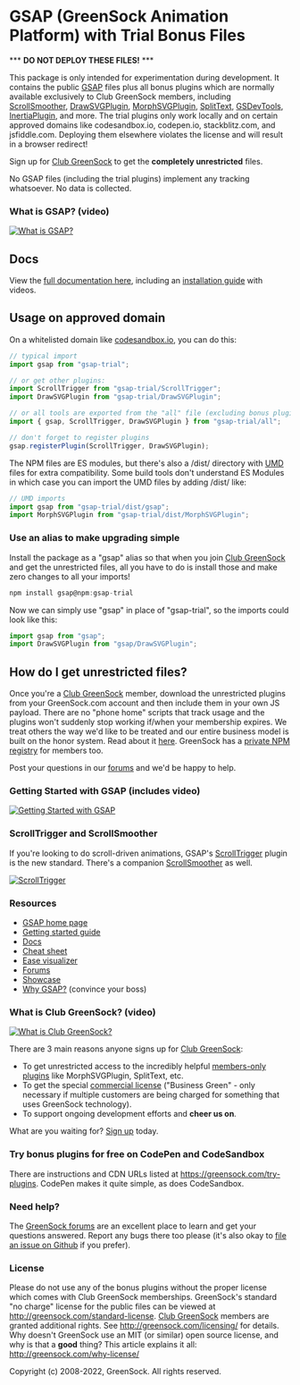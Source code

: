 # GSAP (GreenSock Animation Platform) with Trial Bonus Files

*** **DO NOT DEPLOY THESE FILES!** ***

This package is only intended for experimentation during development. It contains the public <a href="https://greensock.com">GSAP</a> files plus all bonus plugins which are normally available exclusively to Club GreenSock members, including <a href="https://greensock.com/scrollsmoother">ScrollSmoother</a>, <a href="https://greensock.com/drawsvg">DrawSVGPlugin</a>, <a href="https://greensock.com/morphsvg">MorphSVGPlugin</a>, <a href="https://greensock.com/splittext">SplitText</a>, <a href="https://greensock.com/gsdevtools">GSDevTools</a>, <a href="https://greensock.com/intertia">InertiaPlugin</a>, and more. The trial plugins only work locally and on certain approved domains like codesandbox.io, codepen.io, stackblitz.com, and jsfiddle.com. Deploying them elsewhere violates the license and will result in a browser redirect! 

Sign up for <a href="https://greensock.com/club">Club GreenSock</a> to get the **completely unrestricted** files.

No GSAP files (including the trial plugins) implement any tracking whatsoever. No data is collected.

### What is GSAP? (video)

[![What is GSAP?](http://greensock.com/_img/github/thumb-what-is-gsap-small.jpg)](http://www.youtube.com/watch?v=RYuau0NeR1U)

## Docs
View the <a href="https://greensock.com/docs">full documentation here</a>, including an <a href="https://greensock.com/install">installation guide</a> with videos.

## Usage on approved domain

On a whitelisted domain like <a href="https://codesandbox.io">codesandbox.io</a>, you can do this:
```javascript
// typical import
import gsap from "gsap-trial";

// or get other plugins:
import ScrollTrigger from "gsap-trial/ScrollTrigger";
import DrawSVGPlugin from "gsap-trial/DrawSVGPlugin";

// or all tools are exported from the "all" file (excluding bonus plugins):
import { gsap, ScrollTrigger, DrawSVGPlugin } from "gsap-trial/all";

// don't forget to register plugins
gsap.registerPlugin(ScrollTrigger, DrawSVGPlugin); 
```
The NPM files are ES modules, but there's also a /dist/ directory with <a href="https://www.davidbcalhoun.com/2014/what-is-amd-commonjs-and-umd/">UMD</a> files for extra compatibility. Some build tools don't understand ES Modules in which case you can import the UMD files by adding /dist/ like:

```javascript
// UMD imports
import gsap from "gsap-trial/dist/gsap";
import MorphSVGPlugin from "gsap-trial/dist/MorphSVGPlugin";
```

### Use an alias to make upgrading simple
Install the package as a "gsap" alias so that when you join <a href="https://greensock.com/club">Club GreenSock</a> and get the unrestricted files, all you have to do is install those and make zero changes to all your imports!

```javascript
npm install gsap@npm:gsap-trial
```
Now we can simply use "gsap" in place of "gsap-trial", so the imports could look like this:
```javascript
import gsap from "gsap";
import DrawSVGPlugin from "gsap/DrawSVGPlugin";
```


## How do I get unrestricted files?
Once you're a <a href="https://greensock.com/club/">Club GreenSock</a> member, download the unrestricted plugins from your GreenSock.com account and then include them in your own JS payload. There are no "phone home" scripts that track usage and the plugins won't suddenly stop working if/when your membership expires. We treat others the way we'd like to be treated and our entire business model is built on the honor system. Read about it <a href="https://greensock.com/why-license">here</a>. GreenSock has a <a href="https://greensock.com/docs/v3/Installation#private">private NPM registry</a> for members too. 

Post your questions in our <a href="https://greensock.com/forums/">forums</a> and we'd be happy to help.


### Getting Started with GSAP (includes video)

[![Getting Started with GSAP](http://greensock.com/_img/github/thumb-getting-started-small.gif)](http://greensock.com/get-started)

### ScrollTrigger and ScrollSmoother

If you're looking to do scroll-driven animations, GSAP's <a href="https://greensock.com/scrolltrigger">ScrollTrigger</a> plugin is the new standard. There's a companion <a href="https://greensock.com/scrollsmoother">ScrollSmoother</a> as well.

[![ScrollTrigger](http://greensock.com/_img/github/thumb-scrolltrigger-small.gif)](http://greensock.com/scrolltrigger)


### Resources

* <a href="https://greensock.com/">GSAP home page</a>
* <a href="https://greensock.com/get-started/">Getting started guide</a>
* <a href="https://greensock.com/docs/">Docs</a>
* <a href="https://greensock.com/cheatsheet">Cheat sheet</a>
* <a href="https://greensock.com/ease-visualizer">Ease visualizer</a>
* <a href="https://greensock.com/forums/">Forums</a>
* <a href="https://greensock.com/showcase">Showcase</a>
* <a href="https://greensock.com/why-gsap/">Why GSAP?</a> (convince your boss)

### What is Club GreenSock? (video)

[![What is Club GreenSock?](http://greensock.com/_img/github/thumb-what-is-club-greensock-small.jpg)](http://www.youtube.com/watch?v=Ome_KnloOhs)

There are 3 main reasons anyone signs up for <a href="https://greensock.com/club">Club GreenSock</a>:
* To get unrestricted access to the incredibly helpful <a href="https://greensock.com/club">members-only plugins</a> like MorphSVGPlugin, SplitText, etc.
* To get the special <a href="https://greensock.com/licensing/">commercial license</a> ("Business Green" - only necessary if multiple customers are being charged for something that uses GreenSock technology).
* To support ongoing development efforts and **cheer us on**.

What are you waiting for? <a href="https://greensock.com/club/">Sign up</a> today.

### Try bonus plugins for free on CodePen and CodeSandbox

There are instructions and CDN URLs listed at <a href="https://greensock.com/try-plugins">https://greensock.com/try-plugins</a>. CodePen makes it quite simple, as does CodeSandbox.

### Need help?
The <a href="https://greensock.com/forums/">GreenSock forums</a> are an excellent place to learn and get your questions answered. Report any bugs there too please (it's also okay to <a href="https://github.com/greensock/GSAP/issues">file an issue on Github</a> if you prefer).

### License
Please do not use any of the bonus plugins without the proper license which comes with Club GreenSock memberships. GreenSock's standard "no charge" license for the public files can be viewed at <a href="https://greensock.com/standard-license">http://greensock.com/standard-license</a>. <a href="https://greensock.com/club/">Club GreenSock</a> members are granted additional rights. See <a href="https://greensock.com/licensing/">http://greensock.com/licensing/</a> for details. Why doesn't GreenSock use an MIT (or similar) open source license, and why is that a **good** thing? This article explains it all: <a href="https://greensock.com/why-license/" target="_blank">http://greensock.com/why-license/</a>

Copyright (c) 2008-2022, GreenSock. All rights reserved. 